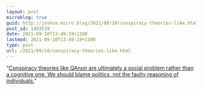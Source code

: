 ```yaml
---
layout: post
microblog: true
guid: http://joshua.micro.blog/2021/09/10/conspiracy-theories-like.html
post_id: 1403519
date: 2021-09-10T13:49:19+1100
lastmod: 2021-09-10T13:49:19+1100
type: post
url: /2021/09/10/conspiracy-theories-like.html
---
```

“[Conspiracy theories like QAnon are ultimately a social problem rather than a cognitive one. We should blame politics, not the faulty reasoning of individuals.](https://bostonreview.net/politics/nicolas-guilhot-bad-information)”
